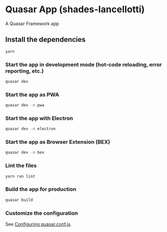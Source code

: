 # Quasar App (shades-lancellotti)

A Quasar Framework app

## Install the dependencies
```bash
yarn
```

### Start the app in development mode (hot-code reloading, error reporting, etc.)
```bash
quasar dev
```

### Start the app as PWA
```bash
quasar dev -m pwa
```

### Start the app with Electron
```bash
quasar dev -m electron
```

### Start the app as Browser Extension (BEX)
```bash
quasar dev -m bex
```

### Lint the files
```bash
yarn run lint
```

### Build the app for production
```bash
quasar build
```



### Customize the configuration
See [Configuring quasar.conf.js](https://quasar.dev/quasar-cli/quasar-conf-js).
